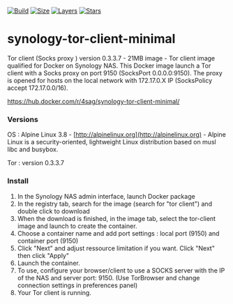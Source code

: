 [![Build][badge_build]][link_build]
[![Size][badge_image_size]][link_build]
[![Layers][badge_image_layers]][link_build]
[![Stars][badge_pulls]][link_pulls]

# synology-tor-client-minimal

Tor client (Socks proxy ) version 0.3.3.7 - 21MB image - Tor client image qualified for Docker on Synology NAS. This Docker image launch a Tor client with a Socks proxy on port 9150 (SocksPort 0.0.0.0:9150). The proxy is opened for hosts on the local network with 172.17.0.X IP (SocksPolicy accept 172.17.0.0/16).

https://hub.docker.com/r/4sag/synology-tor-client-minimal/

### Versions

OS : Alpine Linux 3.8 - [http://alpinelinux.org](http://alpinelinux.org) - Alpine Linux is a security-oriented, lightweight Linux distribution based on musl libc and busybox.

Tor : version 0.3.3.7

### Install

1. In the Synology NAS admin interface, launch Docker package
2. In the registry tab, search for the image (search for "tor client") and double click to download
3. When the download is finished, in the image tab, select the tor-client image and launch to create the container.
4. Choose a container name and add port settings : local port (9150) and container port (9150)
5. Click "Next" and adjust ressource limitation if you want. Click "Next" then click "Apply"
6. Launch the container.
7. To use, configure your browser/client to use a SOCKS server with the IP of the NAS and server port: 9150. (Use TorBrowser and change connection settings in preferences panel)
8. Your Tor client is running.

[badge_build]:https://img.shields.io/docker/build/4sag/synology-tor-client-minimal.svg?style=flat-square&maxAge=30
[badge_image_size]:https://img.shields.io/microbadger/image-size/4sag/synology-tor-client-minimal.svg?style=flat-square&maxAge=30
[badge_image_layers]:https://img.shields.io/microbadger/layers/4sag/synology-tor-client-minimal.svg?style=flat-square&maxAge=30
[badge_pulls]:https://img.shields.io/docker/pulls/4sag/synology-tor-client-minimal.svg?style=flat-square&maxAge=30
[link_build]:https://hub.docker.com/r/4sag/synology-tor-client-minimal/builds/
[link_pulls]:https://hub.docker.com/r/4sag/synology-tor-client-minimal/
